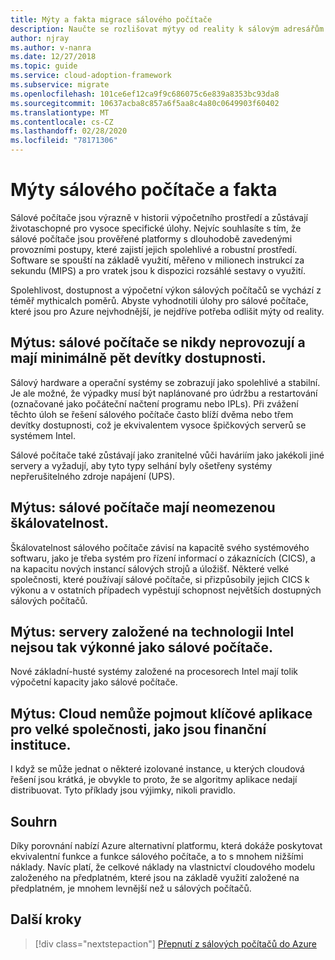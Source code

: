 ```yaml
---
title: Mýty a fakta migrace sálového počítače
description: Naučte se rozlišovat mýtyy od reality k sálovým adresářům a vyhodnocovat úlohy pro sálové počítače, které jsou pro Azure nejvíce vhodné.
author: njray
ms.author: v-nanra
ms.date: 12/27/2018
ms.topic: guide
ms.service: cloud-adoption-framework
ms.subservice: migrate
ms.openlocfilehash: 101ce6ef12ca9f9c686075c6e839a8353bc93da8
ms.sourcegitcommit: 10637acba8c857a6f5aa8c4a80c0649903f60402
ms.translationtype: MT
ms.contentlocale: cs-CZ
ms.lasthandoff: 02/28/2020
ms.locfileid: "78171306"
---
```

# <a name="mainframe-myths-and-facts"></a>Mýty sálového počítače a fakta

Sálové počítače jsou výrazně v historii výpočetního prostředí a zůstávají životaschopné pro vysoce specifické úlohy. Nejvíc souhlasíte s tím, že sálové počítače jsou prověřené platformy s dlouhodobě zavedenými provozními postupy, které zajistí jejich spolehlivé a robustní prostředí. Software se spouští na základě využití, měřeno v milionech instrukcí za sekundu (MIPS) a pro vratek jsou k dispozici rozsáhlé sestavy o využití.

Spolehlivost, dostupnost a výpočetní výkon sálových počítačů se vychází z téměř mythicalch poměrů. Abyste vyhodnotili úlohy pro sálové počítače, které jsou pro Azure nejvhodnější, je nejdříve potřeba odlišit mýty od reality.

## <a name="myth-mainframes-never-go-down-and-have-a-minimum-of-five-9s-of-availability"></a>Mýtus: sálové počítače se nikdy neprovozují a mají minimálně pět devítky dostupnosti.

Sálový hardware a operační systémy se zobrazují jako spolehlivé a stabilní. Je ale možné, že výpadky musí být naplánované pro údržbu a restartování (označované jako počáteční načtení programu nebo IPLs). Při zvážení těchto úloh se řešení sálového počítače často blíží dvěma nebo třem devítky dostupnosti, což je ekvivalentem vysoce špičkových serverů se systémem Intel.

Sálové počítače také zůstávají jako zranitelné vůči haváriím jako jakékoli jiné servery a vyžadují, aby tyto typy selhání byly ošetřeny systémy nepřerušitelného zdroje napájení (UPS).

## <a name="myth-mainframes-have-limitless-scalability"></a>Mýtus: sálové počítače mají neomezenou škálovatelnost.

Škálovatelnost sálového počítače závisí na kapacitě svého systémového softwaru, jako je třeba systém pro řízení informací o zákaznících (CICS), a na kapacitu nových instancí sálových strojů a úložišť. Některé velké společnosti, které používají sálové počítače, si přizpůsobily jejich CICS k výkonu a v ostatních případech vypěstují schopnost největších dostupných sálových počítačů.

## <a name="myth-intel-based-servers-are-not-as-powerful-as-mainframes"></a>Mýtus: servery založené na technologii Intel nejsou tak výkonné jako sálové počítače.

Nové základní-husté systémy založené na procesorech Intel mají tolik výpočetní kapacity jako sálové počítače.

## <a name="myth-the-cloud-cant-accommodate-mission-critical-applications-for-large-companies-such-as-financial-institutions"></a>Mýtus: Cloud nemůže pojmout klíčové aplikace pro velké společnosti, jako jsou finanční instituce.

I když se může jednat o některé izolované instance, u kterých cloudová řešení jsou krátká, je obvykle to proto, že se algoritmy aplikace nedají distribuovat. Tyto příklady jsou výjimky, nikoli pravidlo.

## <a name="summary"></a>Souhrn

Díky porovnání nabízí Azure alternativní platformu, která dokáže poskytovat ekvivalentní funkce a funkce sálového počítače, a to s mnohem nižšími náklady. Navíc platí, že celkové náklady na vlastnictví cloudového modelu založeného na předplatném, které jsou na základě využití založené na předplatném, je mnohem levnější než u sálových počítačů.

## <a name="next-steps"></a>Další kroky

> [!div class="nextstepaction"]
> [Přepnutí z sálových počítačů do Azure](./migration-strategies.md)
